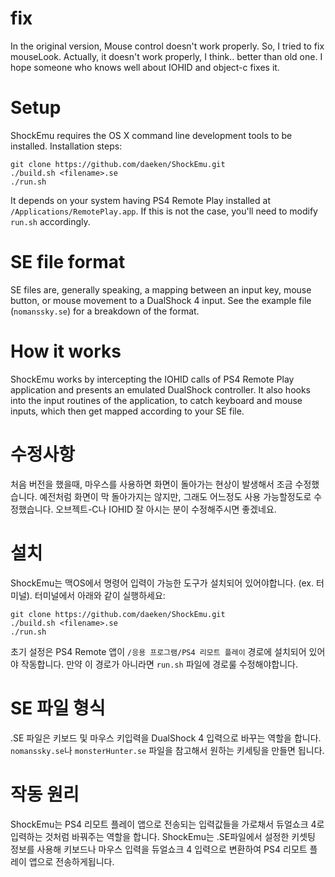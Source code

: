 fix
=====

In the original version, Mouse control doesn't work properly. So, I tried to fix mouseLook.
Actually, it doesn't work properly, I think.. better than old one.
I hope someone who knows well about IOHID and object-c fixes it.


Setup
=====

ShockEmu requires the OS X command line development tools to be installed.  Installation steps:

	git clone https://github.com/daeken/ShockEmu.git
	./build.sh <filename>.se
	./run.sh

It depends on your system having PS4 Remote Play installed at `/Applications/RemotePlay.app`.  If this is not the case, you'll need to modify `run.sh` accordingly.

SE file format
==============

SE files are, generally speaking, a mapping between an input key, mouse button, or mouse movement to a DualShock 4 input.  See the example file (`nomanssky.se`) for a breakdown of the format.

How it works
============

ShockEmu works by intercepting the IOHID calls of PS4 Remote Play application and presents an emulated DualShock controller.  It also hooks into the input routines of the application, to catch keyboard and mouse inputs, which then get mapped according to your SE file.


수정사항
=====

처음 버전을 했을때, 마우스를 사용하면 화면이 돌아가는 현상이 발생해서 조금 수정했습니다.
예전처럼 화면이 막 돌아가지는 않지만, 그래도 어느정도 사용 가능할정도로 수정했습니다.
오브젝트-C나 IOHID 잘 아시는 분이 수정해주시면 좋겠네요.

설치
=====

ShockEmu는 맥OS에서 명령어 입력이 가능한 도구가 설치되어 있어야합니다. (ex. 터미널). 터미널에서 아래와 같이 실행하세요:

    git clone https://github.com/daeken/ShockEmu.git
    ./build.sh <filename>.se
    ./run.sh

초기 설정은 PS4 Remote 앱이 `/응용 프로그램/PS4 리모트 플레이` 경로에 설치되어 있어야 작동합니다. 만약 이 경로가 아니라면 `run.sh` 파일에 경로룰 수정해야합니다.

SE 파일 형식
==============

.SE 파일은 키보드 및 마우스 키입력을 DualShock 4 입력으로 바꾸는 역할을 합니다. `nomanssky.se`나 `monsterHunter.se` 파일을 참고해서 원하는 키세팅을 만들면 됩니다.

작동 원리
============

ShockEmu는 PS4 리모트 플레이 앱으로 전송되는 입력값들을 가로채서 듀얼쇼크 4로 입력하는 것처럼 바꿔주는 역할을 합니다. ShockEmu는 .SE파일에서 설정한 키셋팅 정보를 사용해 키보드나 마우스 입력을 듀얼쇼크 4 입력으로 변환하여 PS4 리모트 플레이 앱으로 전송하게됩니다.

